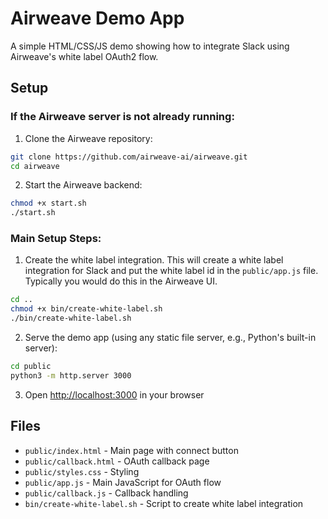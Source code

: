 # Airweave Demo App

A simple HTML/CSS/JS demo showing how to integrate Slack using Airweave's white label OAuth2 flow.

## Setup

### If the Airweave server is not already running:

1. Clone the Airweave repository:
```bash
git clone https://github.com/airweave-ai/airweave.git
cd airweave
```

2. Start the Airweave backend:
```bash
chmod +x start.sh
./start.sh
```

### Main Setup Steps:

1. Create the white label integration. This will create a white label integration for Slack and put the white label id in the `public/app.js` file. Typically you would do this in the Airweave UI.
```bash
cd ..
chmod +x bin/create-white-label.sh
./bin/create-white-label.sh
```

2. Serve the demo app (using any static file server, e.g., Python's built-in server):
```bash
cd public
python3 -m http.server 3000
```

3. Open [http://localhost:3000](http://localhost:3000) in your browser

## Files

- `public/index.html` - Main page with connect button
- `public/callback.html` - OAuth callback page
- `public/styles.css` - Styling
- `public/app.js` - Main JavaScript for OAuth flow
- `public/callback.js` - Callback handling
- `bin/create-white-label.sh` - Script to create white label integration